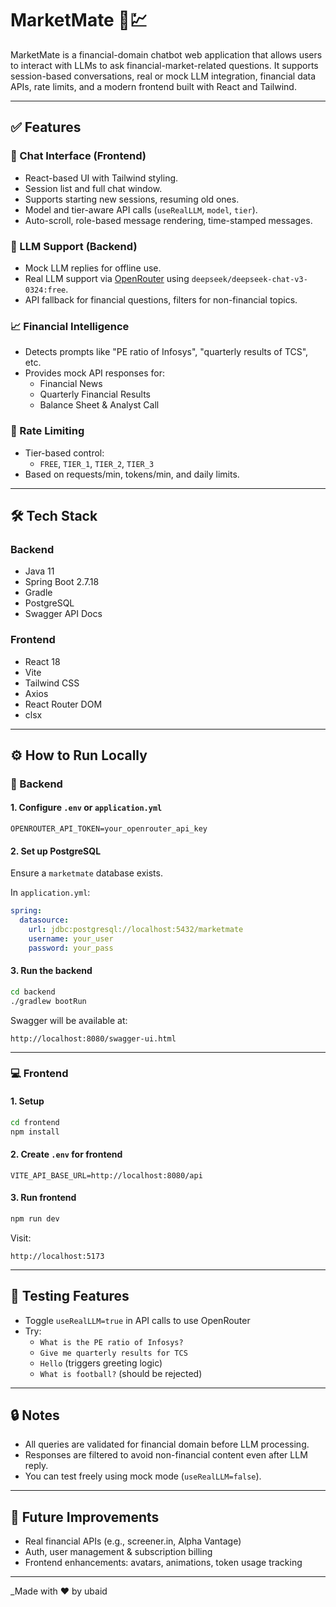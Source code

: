 # MarketMate 🧠💹

MarketMate is a financial-domain chatbot web application that allows users to interact with LLMs to ask financial-market-related questions. It supports session-based conversations, real or mock LLM integration, financial data APIs, rate limits, and a modern frontend built with React and Tailwind.

---

## ✅ Features

### 💬 Chat Interface (Frontend)
- React-based UI with Tailwind styling.
- Session list and full chat window.
- Supports starting new sessions, resuming old ones.
- Model and tier-aware API calls (`useRealLLM`, `model`, `tier`).
- Auto-scroll, role-based message rendering, time-stamped messages.

### 🧠 LLM Support (Backend)
- Mock LLM replies for offline use.
- Real LLM support via [OpenRouter](https://openrouter.ai) using `deepseek/deepseek-chat-v3-0324:free`.
- API fallback for financial questions, filters for non-financial topics.

### 📈 Financial Intelligence
- Detects prompts like "PE ratio of Infosys", "quarterly results of TCS", etc.
- Provides mock API responses for:
  - Financial News
  - Quarterly Financial Results
  - Balance Sheet & Analyst Call

### 🚦 Rate Limiting
- Tier-based control:
  - `FREE`, `TIER_1`, `TIER_2`, `TIER_3`
- Based on requests/min, tokens/min, and daily limits.

---

## 🛠️ Tech Stack

### Backend
- Java 11
- Spring Boot 2.7.18
- Gradle
- PostgreSQL
- Swagger API Docs

### Frontend
- React 18
- Vite
- Tailwind CSS
- Axios
- React Router DOM
- clsx

---

## ⚙️ How to Run Locally

### 🔧 Backend

#### 1. Configure `.env` or `application.yml`
```env
OPENROUTER_API_TOKEN=your_openrouter_api_key
```

#### 2. Set up PostgreSQL
Ensure a `marketmate` database exists.

In `application.yml`:
```yaml
spring:
  datasource:
    url: jdbc:postgresql://localhost:5432/marketmate
    username: your_user
    password: your_pass
```

#### 3. Run the backend
```bash
cd backend
./gradlew bootRun
```

Swagger will be available at:
```
http://localhost:8080/swagger-ui.html
```

---

### 💻 Frontend

#### 1. Setup
```bash
cd frontend
npm install
```

#### 2. Create `.env` for frontend
```env
VITE_API_BASE_URL=http://localhost:8080/api
```

#### 3. Run frontend
```bash
npm run dev
```

Visit:
```
http://localhost:5173
```

---

## 🧪 Testing Features

- Toggle `useRealLLM=true` in API calls to use OpenRouter
- Try:
  - `What is the PE ratio of Infosys?`
  - `Give me quarterly results for TCS`
  - `Hello` (triggers greeting logic)
  - `What is football?` (should be rejected)

---

## 🔒 Notes

- All queries are validated for financial domain before LLM processing.
- Responses are filtered to avoid non-financial content even after LLM reply.
- You can test freely using mock mode (`useRealLLM=false`).

---

## 📅 Future Improvements

- Real financial APIs (e.g., screener.in, Alpha Vantage)
- Auth, user management & subscription billing
- Frontend enhancements: avatars, animations, token usage tracking

---

_Made with ❤️ by ubaid
